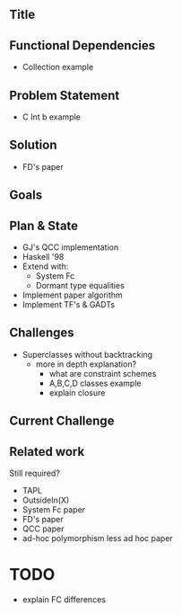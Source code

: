 Title
-----

Functional Dependencies
-----------------------
  * Collection example

Problem Statement
-----------------
  * C Int b example

Solution
--------
  * FD's paper

Goals
-----

Plan & State
------------
  * GJ's QCC implementation
  * Haskell '98
  * Extend with:
    - System Fc
    - Dormant type equalities
  * Implement paper algorithm
  * Implement TF's & GADTs

Challenges
----------
  * Superclasses without backtracking
    - more in depth explanation?
      + what are constraint schemes
      + A,B,C,D classes example
      + explain closure

Current Challenge
-----------------

Related work
------------
Still required?

  * TAPL
  * OutsideIn(X)
  * System Fc paper
  * FD's paper
  * QCC paper
  * ad-hoc polymorphism less ad hoc paper

TODO
====
  * explain FC differences
